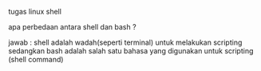 tugas linux shell

apa perbedaan antara shell dan bash ?

jawab : shell adalah wadah(seperti terminal) untuk melakukan scripting sedangkan bash adalah salah satu bahasa yang digunakan untuk scripting (shell command)

